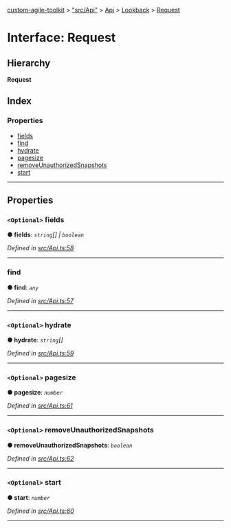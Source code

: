 [custom-agile-toolkit](../README.md) > ["src/Api"](../modules/_src_api_.md) > [Api](../modules/_src_api_.api.md) > [Lookback](../modules/_src_api_.api.lookback.md) > [Request](../interfaces/_src_api_.api.lookback.request.md)

# Interface: Request

## Hierarchy

**Request**

## Index

### Properties

* [fields](_src_api_.api.lookback.request.md#fields)
* [find](_src_api_.api.lookback.request.md#find)
* [hydrate](_src_api_.api.lookback.request.md#hydrate)
* [pagesize](_src_api_.api.lookback.request.md#pagesize)
* [removeUnauthorizedSnapshots](_src_api_.api.lookback.request.md#removeunauthorizedsnapshots)
* [start](_src_api_.api.lookback.request.md#start)

---

## Properties

<a id="fields"></a>

### `<Optional>` fields

**● fields**: *`string`[] \| `boolean`*

*Defined in [src/Api.ts:58](https://github.com/ferentchak/rally-node-sdk/blob/4c2e61e/src/Api.ts#L58)*

___
<a id="find"></a>

###  find

**● find**: *`any`*

*Defined in [src/Api.ts:57](https://github.com/ferentchak/rally-node-sdk/blob/4c2e61e/src/Api.ts#L57)*

___
<a id="hydrate"></a>

### `<Optional>` hydrate

**● hydrate**: *`string`[]*

*Defined in [src/Api.ts:59](https://github.com/ferentchak/rally-node-sdk/blob/4c2e61e/src/Api.ts#L59)*

___
<a id="pagesize"></a>

### `<Optional>` pagesize

**● pagesize**: *`number`*

*Defined in [src/Api.ts:61](https://github.com/ferentchak/rally-node-sdk/blob/4c2e61e/src/Api.ts#L61)*

___
<a id="removeunauthorizedsnapshots"></a>

### `<Optional>` removeUnauthorizedSnapshots

**● removeUnauthorizedSnapshots**: *`boolean`*

*Defined in [src/Api.ts:62](https://github.com/ferentchak/rally-node-sdk/blob/4c2e61e/src/Api.ts#L62)*

___
<a id="start"></a>

### `<Optional>` start

**● start**: *`number`*

*Defined in [src/Api.ts:60](https://github.com/ferentchak/rally-node-sdk/blob/4c2e61e/src/Api.ts#L60)*

___

